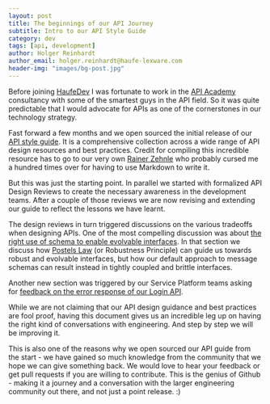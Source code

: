```yaml
---
layout: post
title: The beginnings of our API Journey
subtitle: Intro to our API Style Guide
category: dev
tags: [api, development]
author: Holger Reinhardt
author_email: holger.reinhardt@haufe-lexware.com 
header-img: "images/bg-post.jpg"
---
```


Before joining [HaufeDev](http://twitter.com/HaufeDev) I was fortunate to work in the [API Academy](http://apiacademy.co) consultancy with some of the smartest guys in the API field. So it was quite predictable that I would advocate for APIs as one of the cornerstones in our technology strategy.
 
Fast forward a few months and we open sourced the initial release of our [API style guide](http://haufe-lexware.github.io/resources/). It is a comprehensive collection across a wide range of API design resources and best practices. Credit for compiling this incredible resource has to go to our very own [Rainer Zehnle](https://github.com/Kodrafo) who probably cursed me a hundred times over for having to use Markdown to write it.

But this was just the starting point. In parallel we started with formalized API Design Reviews to create the necessary awareness in the development teams. After a couple of those reviews we are now revising and extending our guide to reflect the lessons we have learnt.

The design reviews in turn triggered discussions on the various tradeoffs when designing APIs. One of the most compelling discussion was about [the right use of schema to enable evolvable interfaces](https://github.com/Haufe-Lexware/api-style-guide/blob/master/message-schema.md). In that section we discuss how [Postels Law](https://en.wikipedia.org/wiki/Robustness_principle) (or Robustness Principle) can guide us towards robust and evolvable interfaces, but how our default approach to message schemas can result instead in tightly coupled and brittle interfaces. 

Another new section was triggered by our Service Platform teams asking for [feedback on the error response of our Login API](https://github.com/Haufe-Lexware/api-style-guide/blob/master/error-handling.md#error-response-format). 

While we are not claiming that our API design guidance and best practices are fool proof, having this document gives us an incredible leg up on having the right kind of conversations with engineering. And step by step we will be improving it. 

This is also one of the reasons why we open sourced our API guide from the start - we have gained so much knowledge from the community that we hope we can give something back. We would love to hear your feedback or get pull requests if you are willing to contribute. This is the genius of Github - making it a journey and a conversation with the larger engineering community out there, and not just a point release. :)

